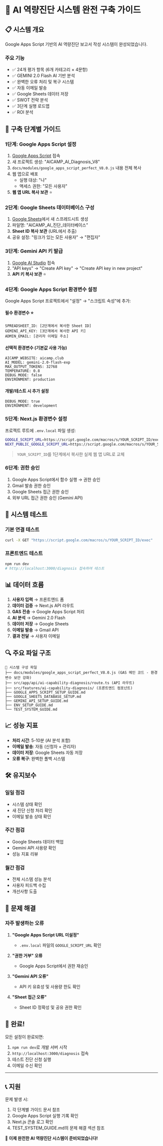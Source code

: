 # 🚀 AI 역량진단 시스템 완전 구축 가이드

## 📋 시스템 개요

Google Apps Script 기반의 AI 역량진단 보고서 작성 시스템이 완성되었습니다.

### 주요 기능
- ✅ 24개 평가 항목 (6개 카테고리 × 4문항)
- ✅ GEMINI 2.0 Flash AI 기반 분석
- ✅ 완벽한 오류 처리 및 복구 시스템
- ✅ 자동 이메일 발송
- ✅ Google Sheets 데이터 저장
- ✅ SWOT 전략 분석
- ✅ 3단계 실행 로드맵
- ✅ ROI 분석

## 🔧 구축 단계별 가이드

### 1단계: Google Apps Script 설정
1. [Google Apps Script](https://script.google.com/) 접속
2. 새 프로젝트 생성: "AICAMP_AI_Diagnosis_V8"
3. `docs/modules/google_apps_script_perfect_V8.0.js` 내용 전체 복사
4. 웹 앱으로 배포
   - 실행 대상: "나"
   - 액세스 권한: "모든 사용자"
5. **웹 앱 URL 복사 보관** ⭐

### 2단계: Google Sheets 데이터베이스 구성
1. [Google Sheets](https://sheets.google.com/)에서 새 스프레드시트 생성
2. 파일명: "AICAMP_AI_진단_데이터베이스"
3. **Sheet ID 복사 보관** (URL에서 추출)
4. 공유 설정: "링크가 있는 모든 사용자" → "편집자"

### 3단계: Gemini API 키 발급
1. [Google AI Studio](https://aistudio.google.com/) 접속
2. "API keys" → "Create API key" → "Create API key in new project"
3. **API 키 복사 보관** ⭐

### 4단계: Google Apps Script 환경변수 설정
Google Apps Script 프로젝트에서 "설정" → "스크립트 속성"에 추가:

#### 필수 환경변수 ⭐
```
SPREADSHEET_ID: [2단계에서 복사한 Sheet ID]
GEMINI_API_KEY: [3단계에서 복사한 API 키]
ADMIN_EMAIL: [관리자 이메일 주소]
```

#### 선택적 환경변수 (기본값 사용 가능)
```
AICAMP_WEBSITE: aicamp.club
AI_MODEL: gemini-2.0-flash-exp
MAX_OUTPUT_TOKENS: 32768
TEMPERATURE: 0.8
DEBUG_MODE: false
ENVIRONMENT: production
```

#### 개발/테스트 시 추가 설정
```
DEBUG_MODE: true
ENVIRONMENT: development
```

### 5단계: Next.js 환경변수 설정
프로젝트 루트에 `.env.local` 파일 생성:
```bash
GOOGLE_SCRIPT_URL=https://script.google.com/macros/s/YOUR_SCRIPT_ID/exec
NEXT_PUBLIC_GOOGLE_SCRIPT_URL=https://script.google.com/macros/s/YOUR_SCRIPT_ID/exec
```
> `YOUR_SCRIPT_ID`를 1단계에서 복사한 실제 웹 앱 URL로 교체

### 6단계: 권한 승인
1. Google Apps Script에서 함수 실행 → 권한 승인
2. Gmail 발송 권한 승인
3. Google Sheets 접근 권한 승인
4. 외부 URL 접근 권한 승인 (Gemini API)

## 🧪 시스템 테스트

### 기본 연결 테스트
```bash
curl -X GET "https://script.google.com/macros/s/YOUR_SCRIPT_ID/exec"
```

### 프론트엔드 테스트
```bash
npm run dev
# http://localhost:3000/diagnosis 접속하여 테스트
```

## 📊 데이터 흐름

1. **사용자 입력** → 프론트엔드 폼
2. **데이터 검증** → Next.js API 라우트
3. **GAS 전송** → Google Apps Script 처리
4. **AI 분석** → Gemini 2.0 Flash
5. **데이터 저장** → Google Sheets
6. **이메일 발송** → Gmail API
7. **결과 전달** → 사용자 이메일

## 🔍 주요 파일 구조

```
📁 시스템 구성 파일
├── docs/modules/google_apps_script_perfect_V8.0.js (GAS 메인 코드 - 환경변수 보안 강화)
├── src/app/api/ai-capability-diagnosis/route.ts (API 라우트)
├── src/features/ai-capability-diagnosis/ (프론트엔드 컴포넌트)
├── GOOGLE_APPS_SCRIPT_SETUP_GUIDE.md
├── GOOGLE_SHEETS_DATABASE_SETUP.md
├── GEMINI_API_SETUP_GUIDE.md
├── ENV_SETUP_GUIDE.md
└── TEST_SYSTEM_GUIDE.md
```

## 📈 성능 지표

- **처리 시간**: 5-10분 (AI 분석 포함)
- **이메일 발송**: 자동 (신청자 + 관리자)
- **데이터 저장**: Google Sheets 자동 저장
- **오류 복구**: 완벽한 폴백 시스템

## 🛠️ 유지보수

### 일일 점검
- 시스템 상태 확인
- 새 진단 신청 처리 확인
- 이메일 발송 상태 확인

### 주간 점검
- Google Sheets 데이터 백업
- Gemini API 사용량 확인
- 성능 지표 리뷰

### 월간 점검
- 전체 시스템 성능 분석
- 사용자 피드백 수집
- 개선사항 도출

## 🚨 문제 해결

### 자주 발생하는 오류

1. **"Google Apps Script URL 미설정"**
   - `.env.local` 파일의 `GOOGLE_SCRIPT_URL` 확인

2. **"권한 거부" 오류**
   - Google Apps Script에서 권한 재승인

3. **"Gemini API 오류"**
   - API 키 유효성 및 사용량 한도 확인

4. **"Sheet 접근 오류"**
   - Sheet ID 정확성 및 공유 권한 확인

## 🎉 완료!

모든 설정이 완료되면:
1. `npm run dev`로 개발 서버 시작
2. `http://localhost:3000/diagnosis` 접속
3. 테스트 진단 신청 실행
4. 이메일 수신 확인

---

## 📞 지원

문제 발생 시:
1. 각 단계별 가이드 문서 참조
2. Google Apps Script 실행 기록 확인
3. Next.js 콘솔 로그 확인
4. TEST_SYSTEM_GUIDE.md의 문제 해결 섹션 참조

**🎯 이제 완전한 AI 역량진단 시스템이 준비되었습니다!**
